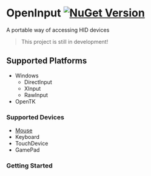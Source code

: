 # OpenInput [![NuGet Version](http://img.shields.io/nuget/v/OpenInput.svg)](https://www.nuget.org/packages/OpenInput)
A portable way of accessing HID devices

> This project is still in development!

## Supported Platforms

* Windows 
    * DirectInput
    * XInput
    * RawInput
* OpenTK

### Supported Devices

* [Mouse](#Mouse)
* Keyboard
* TouchDevice
* GamePad

### Getting Started


